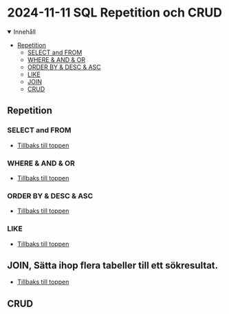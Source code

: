# 2024-11-11 SQL Repetition och CRUD

<details open>
<summary>Innehåll</summary>

- [Repetition](#repetition)
  - [SELECT and FROM](#select-and-from)
  - [WHERE & AND & OR](#where--and--or)
  - [ORDER BY & DESC & ASC](#order-by--desc--asc)
  - [LIKE](#like)
  - [JOIN](#join-sätta-ihop-flera-tabeller-till-ett-sökresultat)
  - [CRUD](#crud)

</details>

## Repetition

### SELECT and FROM

- [Tillbaks till toppen](#2024-11-11-sql-repetition-och-crud)

### WHERE & AND & OR

- [Tillbaks till toppen](#2024-11-11-sql-repetition-och-crud)

### ORDER BY & DESC & ASC

- [Tillbaks till toppen](#2024-11-11-sql-repetition-och-crud)

### LIKE

- [Tillbaks till toppen](#2024-11-11-sql-repetition-och-crud)

## JOIN, Sätta ihop flera tabeller till ett sökresultat.

- [Tillbaks till toppen](#2024-11-11-sql-repetition-och-crud)

## CRUD
